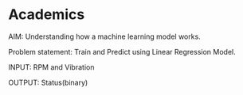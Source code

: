 # Academics
AIM: 
Understanding how a machine learning model works.

Problem statement:
Train and Predict using Linear Regression Model.

INPUT: RPM and Vibration

OUTPUT: Status(binary)

